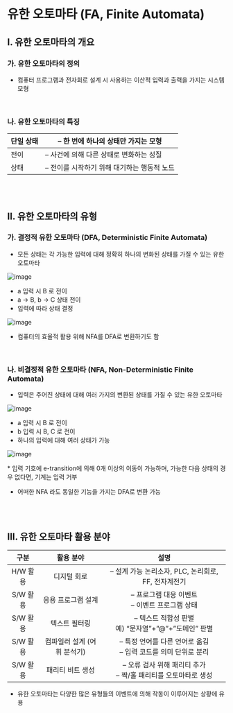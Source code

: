 # 유한 오토마타 (FA, Finite Automata)

## I. 유한 오토마타의 개요

### 가. 유한 오토마타의 정의

- 컴퓨터 프로그램과 전자회로 설계 시 사용하는 이산적 입력과 출력을 가지는 시스템 모형

<br/>

### 나. 유한 오토마타의 특징

| 단일 상태 | – 한 번에 하나의 상태만 가지는 모형         |
| --------- | ------------------------------------------- |
| 전이      | – 사건에 의해 다른 상태로 변화하는 성질     |
| 상태      | – 전이를 시작하기 위해 대기하는 행동적 노드 |

<br/>

<br/>

## II. 유한 오토마타의 유형

### 가. 결정적 유한 오토마타 (DFA, Deterministic Finite Automata)

- 모든 상태는 각 가능한 입력에 대해 정확히 하나의 변화된 상태를 가질 수 있는 유한 오토마타

![image](https://user-images.githubusercontent.com/41619898/94929593-432b9280-0500-11eb-816d-0a7c8df1ca67.png)

- a 입력 시 B 로 전이
- a → B, b → C 상태 전이
-  입력에 따라 상태 결정

![image](https://user-images.githubusercontent.com/41619898/94929685-635b5180-0500-11eb-94b6-eb36ed7dd4a3.png)

- 컴퓨터의 효율적 활용 위해 NFA를 DFA로 변환하기도 함

<br/>

### 나. 비결정적 유한 오토마타 (NFA, Non-Deterministic Finite Automata)

- 입력은 주어진 상태에 대해 여러 가지의 변환된 상태를 가질 수 있는 유한 오토마타

![image](https://user-images.githubusercontent.com/41619898/94930129-f1cfd300-0500-11eb-857f-d79827c44473.png)

- a 입력 시 B 로 전이
- b 입력 시 B, C 로 전이
- 하나의 입력에 대해 여러 상태가 가능

![image](https://user-images.githubusercontent.com/41619898/94930171-02804900-0501-11eb-9520-5c073e298041.png)

\* 입력 기호에 e-transition에 의해 0개 이상의 이동이 가능하며, 가능한 다음 상태의 경우 없다면, 기계는 입력 거부

- 어떠한 NFA 라도 동일한 기능을 가지는 DFA로 변환 가능

<br/>

<br/>

## III. 유한 오토마타 활용 분야

|   구분   |          활용 분야          |                             설명                             |
| :------: | :-------------------------: | :----------------------------------------------------------: |
| H/W 활용 |         디지털 회로         |     – 설계 가능 논리소자, PLC, 논리회로, FF, 전자계전기      |
| S/W 활용 |     응용 프로그램 설계      |      – 프로그램 대응 이벤트<br/>– 이벤트 프로그램 상태       |
| S/W 활용 |        텍스트 필터링        |   – 텍스트 적합성 판별<br/>예) “문자열”+”@”+”도메인” 판별    |
| S/W 활용 | 컴파일러 설계 (어휘 분석기) | – 특정 언어를 다른 언어로 옮김<br/>– 입력 코드를 의미 단위로 분리 |
| S/W 활용 |      패리티 비트 생성       | – 오류 검사 위해 패리티 추가<br/>– 짝/홀 패리티를 오토마타로 생성 |

- 유한 오토마타는 다양한 많은 유형들의 이벤트에 의해 작동이 이루어지는 상황에 유용